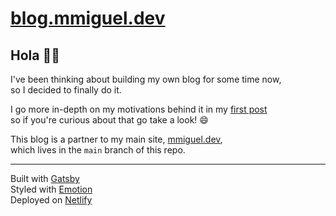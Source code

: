 # [blog.mmiguel.dev](https://blog.mmiguel.dev)

## Hola 👋🏽

I've been thinking about building my own blog for some time now,\
so I decided to finally do it.

I go more in-depth on my motivations behind it in my [first post](https://blog.mmiguel.dev/hello-world)\
so if you're curious about that go take a look! 😄

This blog is a partner to my main site, [mmiguel.dev](https://mmiguel.dev),\
which lives in the `main` branch of this repo.

---

Built with [Gatsby](https://gatsbyjs.com)\
Styled with [Emotion](https://emotion.sh/docs/introduction)\
Deployed on [Netlify](https://app.netlify.com)
